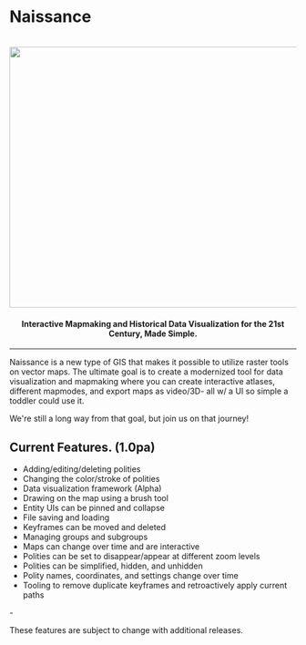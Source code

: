 # Naissance
<br>
<div align = "center"><img src = "https://cdn.discordapp.com/attachments/1070119424067121293/1098151690991063060/image.png" height = "458" width = "700"></div>

#### <div align = "center">Interactive Mapmaking and Historical Data Visualization for the 21st Century, Made Simple.</div>

---

Naissance is a new type of GIS that makes it possible to utilize raster tools on vector maps. The ultimate goal is to create a modernized tool for data visualization and mapmaking where you can create interactive atlases, different mapmodes, and export maps as video/3D- all w/ a UI so simple a toddler could use it.

We're still a long way from that goal, but join us on that journey!

## Current Features. (1.0pa)

- Adding/editing/deleting polities
- Changing the color/stroke of polities
- Data visualization framework (Alpha)
- Drawing on the map using a brush tool
- Entity UIs can be pinned and collapse
- File saving and loading
- Keyframes can be moved and deleted
- Managing groups and subgroups
- Maps can change over time and are interactive
- Polities can be set to disappear/appear at different zoom levels
- Polities can be simplified, hidden, and unhidden
- Polity names, coordinates, and settings change over time
- Tooling to remove duplicate keyframes and retroactively apply current paths

\-

These features are subject to change with additional releases.
